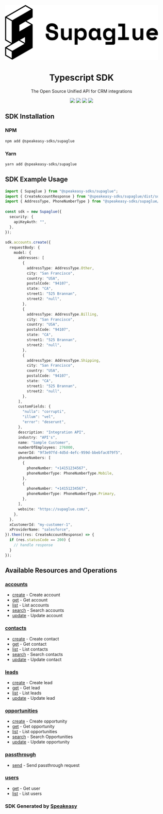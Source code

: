 <div align="center">
    <picture>
      <source media="(prefers-color-scheme: dark)" srcset="https://raw.githubusercontent.com/supaglue-labs/supaglue/main/docs/static/img/logo-dark.png">
      <source media="(prefers-color-scheme: light)" srcset="https://raw.githubusercontent.com/supaglue-labs/supaglue/main/docs/static/img/logo-light.png">
      <img alt="Supaglue" src="https://raw.githubusercontent.com/supaglue-labs/supaglue/main/docs/static/img/logo-light.png">
    </picture>
    <h1>Typescript SDK</h1>
   <p>The Open Source Unified API for CRM integrations</p>
   <a href="https://docs.supaglue.com/"><img src="https://img.shields.io/static/v1?label=Docs&message=API Ref&color=000&style=for-the-badge" /></a>
   <a href="https://github.com/speakeasy-sdks/supaglue-ts/actions"><img src="https://img.shields.io/github/actions/workflow/status/speakeasy-sdks/supaglue-ts/speakeasy_sdk_generation.yml?style=for-the-badge" /></a>
  <a href="https://opensource.org/licenses/MIT"><img src="https://img.shields.io/badge/License-MIT-blue.svg?style=for-the-badge" /></a>
  <a href="https://github.com/speakeasy-sdks/supaglue-ts/releases"><img src="https://img.shields.io/github/v/release/speakeasy-sdks/supaglue-ts?sort=semver&style=for-the-badge" /></a>
</div>

<!-- Start SDK Installation -->
## SDK Installation

### NPM

```bash
npm add @speakeasy-sdks/supaglue
```

### Yarn

```bash
yarn add @speakeasy-sdks/supaglue
```
<!-- End SDK Installation -->

## SDK Example Usage
<!-- Start SDK Example Usage -->
```typescript
import { Supaglue } from "@speakeasy-sdks/supaglue";
import { CreateAccountResponse } from "@speakeasy-sdks/supaglue/dist/sdk/models/operations";
import { AddressType, PhoneNumberType } from "@speakeasy-sdks/supaglue/dist/sdk/models/shared";

const sdk = new Supaglue({
  security: {
    apiKeyAuth: "",
  },
});

sdk.accounts.create({
  requestBody: {
    model: {
      addresses: [
        {
          addressType: AddressType.Other,
          city: "San Francisco",
          country: "USA",
          postalCode: "94107",
          state: "CA",
          street1: "525 Brannan",
          street2: "null",
        },
        {
          addressType: AddressType.Billing,
          city: "San Francisco",
          country: "USA",
          postalCode: "94107",
          state: "CA",
          street1: "525 Brannan",
          street2: "null",
        },
        {
          addressType: AddressType.Shipping,
          city: "San Francisco",
          country: "USA",
          postalCode: "94107",
          state: "CA",
          street1: "525 Brannan",
          street2: "null",
        },
      ],
      customFields: {
        "nulla": "corrupti",
        "illum": "vel",
        "error": "deserunt",
      },
      description: "Integration API",
      industry: "API's",
      name: "Sample Customer",
      numberOfEmployees: 276000,
      ownerId: "9f3e97fd-4d5d-4efc-959d-bbebfac079f5",
      phoneNumbers: [
        {
          phoneNumber: "+14151234567",
          phoneNumberType: PhoneNumberType.Mobile,
        },
        {
          phoneNumber: "+14151234567",
          phoneNumberType: PhoneNumberType.Primary,
        },
      ],
      website: "https://supaglue.com/",
    },
  },
  xCustomerId: "my-customer-1",
  xProviderName: "salesforce",
}).then((res: CreateAccountResponse) => {
  if (res.statusCode == 200) {
    // handle response
  }
});
```
<!-- End SDK Example Usage -->

<!-- Start SDK Available Operations -->
## Available Resources and Operations


### [accounts](docs/sdks/accounts/README.md)

* [create](docs/sdks/accounts/README.md#create) - Create account
* [get](docs/sdks/accounts/README.md#get) - Get account
* [list](docs/sdks/accounts/README.md#list) - List accounts
* [search](docs/sdks/accounts/README.md#search) - Search accounts
* [update](docs/sdks/accounts/README.md#update) - Update account

### [contacts](docs/sdks/contacts/README.md)

* [create](docs/sdks/contacts/README.md#create) - Create contact
* [get](docs/sdks/contacts/README.md#get) - Get contact
* [list](docs/sdks/contacts/README.md#list) - List contacts
* [search](docs/sdks/contacts/README.md#search) - Search contacts
* [update](docs/sdks/contacts/README.md#update) - Update contact

### [leads](docs/sdks/leads/README.md)

* [create](docs/sdks/leads/README.md#create) - Create lead
* [get](docs/sdks/leads/README.md#get) - Get lead
* [list](docs/sdks/leads/README.md#list) - List leads
* [update](docs/sdks/leads/README.md#update) - Update lead

### [opportunities](docs/sdks/opportunities/README.md)

* [create](docs/sdks/opportunities/README.md#create) - Create opportunity
* [get](docs/sdks/opportunities/README.md#get) - Get opportunity
* [list](docs/sdks/opportunities/README.md#list) - List opportunities
* [search](docs/sdks/opportunities/README.md#search) - Search Opportunities
* [update](docs/sdks/opportunities/README.md#update) - Update opportunity

### [passthrough](docs/sdks/passthrough/README.md)

* [send](docs/sdks/passthrough/README.md#send) - Send passthrough request

### [users](docs/sdks/users/README.md)

* [get](docs/sdks/users/README.md#get) - Get user
* [list](docs/sdks/users/README.md#list) - List users
<!-- End SDK Available Operations -->

### SDK Generated by [Speakeasy](https://docs.speakeasyapi.dev/docs/using-speakeasy/client-sdks)
